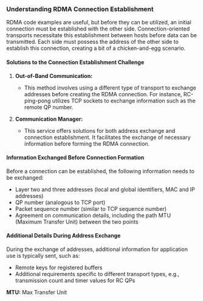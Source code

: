 ### Understanding RDMA Connection Establishment

RDMA code examples are useful, but before they can be utilized, an initial connection must be established with the other side. Connection-oriented transports necessitate this establishment between hosts before data can be transmitted. Each side must possess the address of the other side to establish this connection, creating a bit of a chicken-and-egg scenario.

#### Solutions to the Connection Establishment Challenge

1. **Out-of-Band Communication:**
   - This method involves using a different type of transport to exchange addresses before creating the RDMA connection. For instance, RC-ping-pong utilizes TCP sockets to exchange information such as the remote QP number.

2. **Communication Manager:**
   - This service offers solutions for both address exchange and connection establishment. It facilitates the exchange of necessary information before forming the RDMA connection.

#### Information Exchanged Before Connection Formation

Before a connection can be established, the following information needs to be exchanged:
- Layer two and three addresses (local and global identifiers, MAC and IP addresses)
- QP number (analogous to TCP port)
- Packet sequence number (similar to TCP sequence number)
- Agreement on communication details, including the path MTU (Maximum Transfer Unit) between the two points

#### Additional Details During Address Exchange

During the exchange of addresses, additional information for application use is typically sent, such as:
- Remote keys for registered buffers
- Additional requirements specific to different transport types, e.g., transmission count and timer values for RC QPs

**MTU:** Max Transfer Unit
